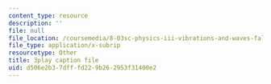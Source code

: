 ```yaml
---
content_type: resource
description: ''
file: null
file_location: /coursemedia/8-03sc-physics-iii-vibrations-and-waves-fall-2016/d506e2b37dfffd229b262953f31400e2_FCFpaKcpuXQ.srt
file_type: application/x-subrip
resourcetype: Other
title: 3play caption file
uid: d506e2b3-7dff-fd22-9b26-2953f31400e2
---
```

